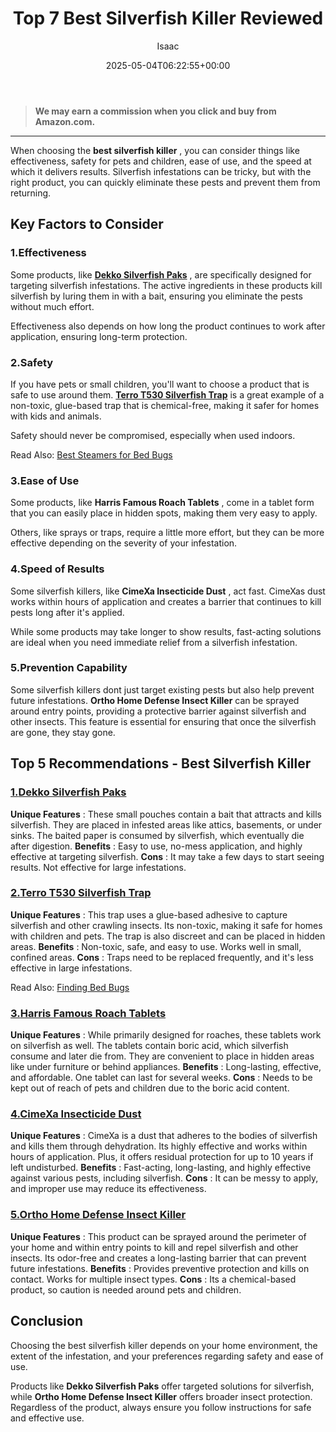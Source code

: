 ﻿---
author: Isaac
layout: post
title: Top 7 Best Silverfish Killer Reviewed
date: '2025-05-04T06:22:55+00:00'
categories:
- Fleas
- Product Reviews
tags: []
slug: /best-silverfish-killer/
lastmod: 2025-05-07T12:21:25+03:00
---
> **We may earn a commission when you click and buy from Amazon.com.**
>

---
When choosing the
**best silverfish killer**
, you can consider things like effectiveness, safety for pets and children, ease of use, and the speed at which it delivers results. Silverfish infestations can be tricky, but with the right product, you can quickly eliminate these pests and prevent them from returning.
## Key Factors to Consider
### 1.**Effectiveness**
Some products, like
[**Dekko Silverfish Paks**](https://www.amazon.com/dp/B002Y2OW6A/?tag=p-policy-20)
, are specifically designed for targeting silverfish infestations. The active ingredients in these products kill silverfish by luring them in with a bait, ensuring you eliminate the pests without much effort.

Effectiveness also depends on how long the product continues to work after application, ensuring long-term protection.
### 2.**Safety**
If you have pets or small children, you'll want to choose a product that is safe to use around them.
[**Terro T530 Silverfish Trap**](https://www.amazon.com/dp/B0931V95D5/?tag=p-policy-20)
is a great example of a non-toxic, glue-based trap that is chemical-free, making it safer for homes with kids and animals.

Safety should never be compromised, especially when used indoors.

Read Also:
[Best Steamers for Bed Bugs](https://pestpolicy.com/best-bed-bug-steamer/)
### 3.**Ease of Use**
Some products, like
**Harris Famous Roach Tablets**
, come in a tablet form that you can easily place in hidden spots, making them very easy to apply.

Others, like sprays or traps, require a little more effort, but they can be more effective depending on the severity of your infestation.
### 4.**Speed of Results**
Some silverfish killers, like
**CimeXa Insecticide Dust**
, act fast. CimeXas dust works within hours of application and creates a barrier that continues to kill pests long after it's applied.

While some products may take longer to show results, fast-acting solutions are ideal when you need immediate relief from a silverfish infestation.
### 5.**Prevention Capability**
Some silverfish killers dont just target existing pests but also help prevent future infestations.
**Ortho Home Defense Insect Killer**
can be sprayed around entry points, providing a protective barrier against silverfish and other insects. This feature is essential for ensuring that once the silverfish are gone, they stay gone.
## Top 5 Recommendations - Best Silverfish Killer
### [1.**Dekko Silverfish Paks**](https://www.amazon.com/dp/B002Y2OW6A/?tag=p-policy-20)
**Unique Features**
: These small pouches contain a bait that attracts and kills silverfish. They are placed in infested areas like attics, basements, or under sinks. The baited paper is consumed by silverfish, which eventually die after digestion.
**Benefits**
: Easy to use, no-mess application, and highly effective at targeting silverfish.
**Cons**
: It may take a few days to start seeing results. Not effective for large infestations.
### [2.**Terro T530 Silverfish Trap**](https://www.amazon.com/dp/B0931V95D5/?tag=p-policy-20)
**Unique Features**
: This trap uses a glue-based adhesive to capture silverfish and other crawling insects. Its non-toxic, making it safe for homes with children and pets. The trap is also discreet and can be placed in hidden areas.
**Benefits**
: Non-toxic, safe, and easy to use. Works well in small, confined areas.
**Cons**
: Traps need to be replaced frequently, and it's less effective in large infestations.

Read Also:
[Finding Bed Bugs](https://pestpolicy.com/how-to-find-bed-bugs/)
### [3.**Harris Famous Roach Tablets**](https://www.amazon.com/dp/B001B1LI8A/?tag=p-policy-20)
**Unique Features**
: While primarily designed for roaches, these tablets work on silverfish as well. The tablets contain boric acid, which silverfish consume and later die from. They are convenient to place in hidden areas like under furniture or behind appliances.
**Benefits**
: Long-lasting, effective, and affordable. One tablet can last for several weeks.
**Cons**
: Needs to be kept out of reach of pets and children due to the boric acid content.
### [4.**CimeXa Insecticide Dust**](https://www.amazon.com/dp/B0085HRWI8/?tag=p-policy-20)
**Unique Features**
: CimeXa is a dust that adheres to the bodies of silverfish and kills them through dehydration. Its highly effective and works within hours of application. Plus, it offers residual protection for up to 10 years if left undisturbed.
**Benefits**
: Fast-acting, long-lasting, and highly effective against various pests, including silverfish.
**Cons**
: It can be messy to apply, and improper use may reduce its effectiveness.
### [5.**Ortho Home Defense Insect Killer**](https://www.amazon.com/dp/B01N7KSXHX/?tag=p-policy-20)
**Unique Features**
: This product can be sprayed around the perimeter of your home and within entry points to kill and repel silverfish and other insects. Its odor-free and creates a long-lasting barrier that can prevent future infestations.
**Benefits**
: Provides preventive protection and kills on contact. Works for multiple insect types.
**Cons**
: Its a chemical-based product, so caution is needed around pets and children.
## Conclusion
Choosing the best silverfish killer depends on your home environment, the extent of the infestation, and your preferences regarding safety and ease of use.

Products like
**Dekko Silverfish Paks**
offer targeted solutions for silverfish, while
**Ortho Home Defense Insect Killer**
offers broader insect protection. Regardless of the product, always ensure you follow instructions for safe and effective use.